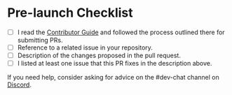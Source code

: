
# Pre-launch Checklist
- [ ]  I read the [Contributor Guide](https://github.com/Blocship/star_book/blob/dev/CONTRIBUTING.md) and followed the process outlined there for submitting PRs.
- [ ]  Reference to a related issue in your repository.
- [ ]  Description of the changes proposed in the pull request.
- [ ]  I listed at least one issue that this PR fixes in the description above.

If you need help, consider asking for advice on the #dev-chat channel on [Discord](https://discord.gg/5rATmt2gvE).
